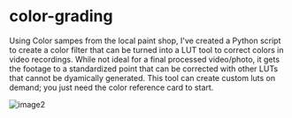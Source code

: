 # color-grading

Using Color sampes from the local paint shop, I've created a Python script to create a color filter that can be turned into a LUT tool to correct colors in video recordings.  While not ideal for a final processed video/photo, it gets the footage to a standardized point that can be corrected with other LUTs that cannot be dyamically generated. This tool can create custom luts on demand; you just need the color reference card to start.


![image2](https://github.com/steveseguin/color-grading/raw/master/output.png)
